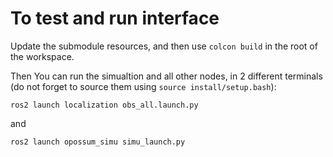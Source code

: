 # To test and run interface

Update the submodule resources, and then use `colcon build` in the root of the workspace.

Then You can run the simualtion and all other nodes, in 2 different terminals (do not forget to source them using `source install/setup.bash`):

```
ros2 launch localization obs_all.launch.py
```

and

```
ros2 launch opossum_simu simu_launch.py
```
